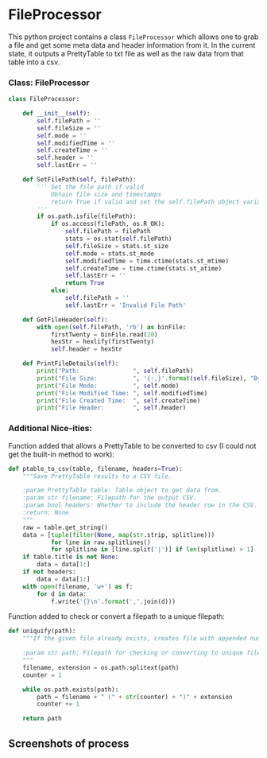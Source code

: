 # FileProcessor

This python project contains a class `FileProcessor` which allows one to grab a file and get some meta data and header information from it.
In the current state, it outputs a PrettyTable to txt file as well as the raw data from that table into a csv.

### Class: FileProcessor
```py
class FileProcessor:

    def __init__(self):
        self.filePath = ''
        self.fileSize = ''
        self.mode = ''
        self.modifiedTime = ''
        self.createTime = ''
        self.header = ''
        self.lastErr = ''

    def SetFilePath(self, filePath):
        ''' Set the file path if valid 
            Obtain file size and timestamps
            return True if valid and set the self.filePath object variable
        '''
        if os.path.isfile(filePath):
            if os.access(filePath, os.R_OK):
                self.filePath = filePath
                stats = os.stat(self.filePath)
                self.fileSize = stats.st_size
                self.mode = stats.st_mode
                self.modifiedTime = time.ctime(stats.st_mtime)
                self.createTime = time.ctime(stats.st_atime)
                self.lastErr = ''
                return True
            else:
                self.filePath = ''
                self.lastErr = 'Invalid File Path'

    def GetFileHeader(self):
        with open(self.filePath, 'rb') as binFile:
            firstTwenty = binFile.read(20)
            hexStr = hexlify(firstTwenty)
            self.header = hexStr

    def PrintFileDetails(self):
        print("Path:               ", self.filePath)
        print("File Size:          ", '{:,}'.format(self.fileSize), "Bytes")
        print("File Mode:          ", self.mode)
        print("File Modified Time: ", self.modifiedTime)
        print("File Created Time:  ", self.createTime)
        print("File Header:        ", self.header)
```

### Additional Nice-ities:
Function added that allows a PrettyTable to be converted to csv (I could not get the built-in method to work):
```py
def ptable_to_csv(table, filename, headers=True):
    """Save PrettyTable results to a CSV file.

    :param PrettyTable table: Table object to get data from.
    :param str filename: Filepath for the output CSV.
    :param bool headers: Whether to include the header row in the CSV.
    :return: None
    """
    raw = table.get_string()
    data = [tuple(filter(None, map(str.strip, splitline)))
            for line in raw.splitlines()
            for splitline in [line.split('|')] if len(splitline) > 1]
    if table.title is not None:
        data = data[1:]
    if not headers:
        data = data[1:]
    with open(filename, 'w+') as f:
        for d in data:
            f.write('{}\n'.format(','.join(d)))
```

Function added to check or convert a filepath to a unique filepath:
```py
def uniquify(path):
    """If the given file already exists, creates file with appended number (incrementing while).

    :param str path: Filepath for checking or converting to unique filepath.
    """
    filename, extension = os.path.splitext(path)
    counter = 1

    while os.path.exists(path):
        path = filename + " (" + str(counter) + ")" + extension
        counter += 1

    return path
```

## Screenshots of process


